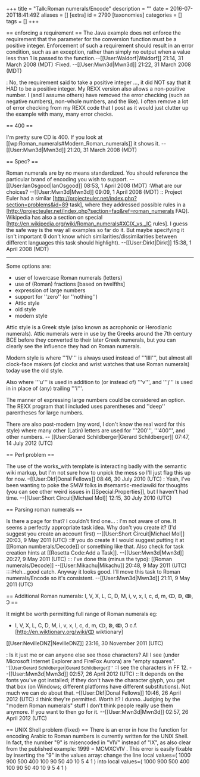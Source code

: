 +++
title = "Talk:Roman numerals/Encode"
description = ""
date = 2016-07-20T18:41:49Z
aliases = []
[extra]
id = 2790
[taxonomies]
categories = []
tags = []
+++

== enforcing a requirement ==
The Java example does not enforce the requirement that the parameter for the conversion function must be a positive integer. Enforcement of such a requirement should result in an error condition, such as an exception, rather than simply no output when a value less than 1 is passed to the function.--[[User:Waldorf|Waldorf]] 21:14, 31 March 2008 (MDT)
:Fixed. --[[User:Mwn3d|Mwn3d]] 21:22, 31 March 2008 (MDT)

: No, the requirement said to take a positive integer ..., it did NOT say that it HAD to be a positive integer.  My REXX version also allows a non-positive number. I (and I assume others) have removed the error checking (such as negative numbers), non-whole numbers, and the like).  I often remove a lot of error checking from my REXX code that I post as it would just clutter up the example with many, many error checks.



== 400 ==

I'm pretty sure CD is 400. If you look at [[wp:Roman_numerals#Modern_Roman_numerals]] it shows it. --[[User:Mwn3d|Mwn3d]] 21:20, 31 March 2008 (MDT)

== Spec? ==

Roman numerals are by no means standardized. You should reference the particular brand of encoding you wish to support. --[[User:IanOsgood|IanOsgood]] 08:53, 1 April 2008 (MDT)
:What are our choices? --[[User:Mwn3d|Mwn3d]] 09:09, 1 April 2008 (MDT)
:: Project Euler had a similar [http://projecteuler.net/index.php?section=problems&id=89 task], where they addressed possible rules in a [http://projecteuler.net/index.php?section=faq&ref=roman_numerals FAQ]. Wikipedia has also a section on special [http://en.wikipedia.org/wiki/Roman_numerals#XCIX_vs._IC rules]. I guess the safe way is the way all examples so far do it. But maybe specifying it isn't important (I don't know which similarities/dissimilarities between different languages this task should highlight). --[[User:Dirkt|Dirkt]] 15:38, 1 April 2008 (MDT)

-----

Some options are: 

* user of lowercase Roman numerals (letters)
* use of (Roman) fractions [based on twelfths]
* expression of large numbers
* support for   ''zero''   (or ''nothing'')
* Attic style 
* old style
* modern style 

Attic style is a Greek style (also known as acrophonic or Herodianic numerals).  Attic numerals were in use by the Greeks around the 7th century BCE before they converted to their later Greek numerals, but you can clearly see the influence they had on Roman numerals.  

Modern style is where   '''IV'''   is always used instead of   '''IIII''',   but almost all clock-face makers (of clocks and wrist watches that use Roman numerals) today use the old style.

Also where   '''u'''   is used in addition to (or instead of)  '''v''',     and   '''j'''   is used in in place of (any) trailing   '''i'''. 

The manner of expressing large numbers could be considered an option.   The REXX program that I included uses parentheses and ''deep'' parentheses for large numbers.

There are also post-modern (my word, I don't know the real word for this style) where many other (Latin) letters are used for   '''200''',   '''400''',   and other numbers. -- [[User:Gerard Schildberger|Gerard Schildberger]] 07:47, 14 July 2012 (UTC)

== Perl problem ==

The use of the works_with template is interacting badly with the semantic wiki markup, but I'm not sure how to unpick the mess so I'll just flag this up for now. –[[User:Dkf|Donal Fellows]] 08:46, 30 July 2010 (UTC)
: Yeah, I've been wanting to poke the SMW folks in #semantic-mediawiki for thoughts (you can see other weird issues in [[Special:Properties]], but I haven't had time. --[[User:Short Circuit|Michael Mol]] 12:15, 30 July 2010 (UTC)

== Parsing roman numerals ==

Is there a page for that? I couldn't find one...
: I'm not aware of one. It seems a perfectly appropriate task idea. Why don't you create it? (I'd suggest you create an account first) --[[User:Short Circuit|Michael Mol]] 20:03, 9 May 2011 (UTC)
::If you do create it I would suggest putting it at [[Roman numberals/Decode]] or something like that. Also check for task creation hints at [[Rosetta Code:Add a Task]]. --[[User:Mwn3d|Mwn3d]] 20:27, 9 May 2011 (UTC)
::: I've done this (minus the typo): [[Roman numerals/Decode]] --[[User:Mikachu|Mikachu]] 20:48, 9 May 2011 (UTC)
::::Heh...good catch. Anyway it looks good. I'll move this task to Roman numerals/Encode so it's consistent. --[[User:Mwn3d|Mwn3d]] 21:11, 9 May 2011 (UTC)

== Additional Roman numerals: Ⅰ, Ⅴ, Ⅹ, Ⅼ, Ⅽ, Ⅾ, Ⅿ, ⅰ, ⅴ, ⅹ, ⅼ, ⅽ, ⅾ, ⅿ, ↀ, ↁ, ↂ, Ↄ ==

It might be worth permitting full range of Roman numerals eg:
* Ⅰ, Ⅴ, Ⅹ, Ⅼ, Ⅽ, Ⅾ, Ⅿ, ⅰ, ⅴ, ⅹ, ⅼ, ⅽ, ⅾ, ⅿ, ↀ, ↁ, ↂ, Ↄ
c.f. [http://en.wiktionary.org/wiki/ↀ wiktionary]

[[User:NevilleDNZ|NevilleDNZ]] 23:16, 30 November 2011 (UTC)

: Is it just me or can anyone else see those characters?  All I see (under Microsoft Internet Explorer and FireFox Aurora) are "empty squares". <small>''[[User:Gerard Schildberger|Gerard Schildberger]]''</small>
::I see the characters in FF 12. --[[User:Mwn3d|Mwn3d]] 02:57, 26 April 2012 (UTC)
:: It depends on the fonts you've got installed; if they don't have the character glyph, you get that box (on Windows; different platforms have different substitutions). Not much we can do about that. –[[User:Dkf|Donal Fellows]] 10:46, 26 April 2012 (UTC)
:I think they're permitted. Worth it? I dunno. Judging by the "modern Roman numerals" stuff I don't think people really use them anymore. If you want to then go for it. --[[User:Mwn3d|Mwn3d]] 02:57, 26 April 2012 (UTC)

== UNIX Shell problem (fixed) ==
There is an error in how the function for encoding Arabic to Roman numbers is currently written for the UNIX Shell.
In fact, the number "9" is misencoded in "VIV" instead of "IX", as also clear from the published example: 1999 = MCMXCVIV .
This error is easily fixable by inserting the "9" in the values array: change the line
    local values=( 1000 900 500 400 100 90 50 40 10 5 4 1 )
into
    local values=( 1000 900 500 400 100 90 50 40 10 9 5 4 1 )
